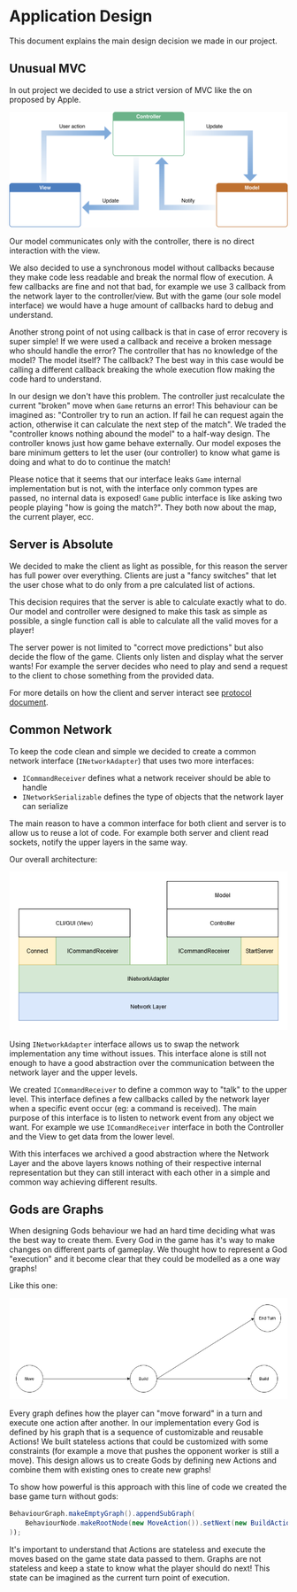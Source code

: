 # Application Design

This document explains the main design decision we made in our project.

## Unusual MVC

In out project we decided to use a strict version of MVC like the on proposed by Apple.

![Apple MVC](img/mvc.png)

Our model communicates only with the controller, there is no direct interaction with the view.

We also decided to use a synchronous model without callbacks because they make code less readable and break the normal flow of execution.
A few callbacks are fine and not that bad, for example we use 3 callback from the network layer to the controller/view.
But with the game (our sole model interface) we would have a huge amount of callbacks hard to debug and understand.

Another strong point of not using callback is that in case of error recovery is super simple!
If we were used a callback and receive a broken message who should handle the error?
The controller that has no knowledge of the model? The model itself? The callback? 
The best way in this case would be calling a different callback breaking the whole execution flow making the code hard to understand.

In our design we don't have this problem. The controller just recalculate the current "broken" move when `Game` returns an error!
This behaviour can be imagined as: "Controller try to run an action. If fail he can request again the action, otherwise it can calculate the next step of the match".
We traded the "controller knows nothing abound the model" to a half-way design. The controller knows just how game behave externally. 
Our model exposes the bare minimum getters to let the user (our controller) to know what game is doing and what to do to continue the match!

Please notice that it seems that our interface leaks `Game` internal implementation but is not, with the interface only common types are passed, no internal data is exposed!
`Game` public interface is like asking two people playing "how is going the match?". They both now about the map, the current player, ecc.

## Server is Absolute

We decided to make the client as light as possible, for this reason the server has full power over everything. 
Clients are just a "fancy switches" that let the user chose what to do only from a pre calculated list of actions.

This decision requires that the server is able to calculate exactly what to do. Our model and controller were designed to make this task as simple as possible, a single function call is able to calculate all the valid moves for a player!

The server power is not limited to "correct move predictions" but also decide the flow of the game. Clients only listen and display what the server wants!
For example the server decides who need to play and send a request to the client to chose something from the provided data.

For more details on how the client and server interact see [protocol document](protocol.md).

## Common Network

To keep the code clean and simple we decided to create a common network interface (`INetworkAdapter`) that uses two more interfaces: 
- `ICommandReceiver` defines what a network receiver should be able to handle
- `INetworkSerializable` defines the type of objects that the network layer can serialize

The main reason to have a common interface for both client and server is to allow us to reuse a lot of code.
For example both server and client read sockets, notify the upper layers in the same way.

Our overall architecture:

![Network Architecture](img/network.png)

Using `INetworkAdapter` interface allows us to swap the network implementation any time without issues.
This interface alone is still not enough to have a good abstraction over the communication between the network layer and the upper levels.

We created `ICommandReceiver` to define a common way to "talk" to the upper level.
This interface defines a few callbacks called by the network layer when a specific event occur (eg: a command is received).
The main purpose of this interface is to listen to network event from any object we want. For example we use `ICommandReceiver` interface in both the Controller and the View to get data from the lower level.


With this interfaces we archived a good abstraction where the Network Layer and the above layers knows nothing of their respective internal representation but they can still interact with each other in a simple and common way achieving different results.

## Gods are Graphs

When designing Gods behaviour we had an hard time deciding what was the best way to create them.
Every God in the game has it's way to make changes on different parts of gameplay.
We thought how to represent a God "execution" and it become clear that they could be modelled as a one way graphs!

Like this one:

![God Example](img/graph.png)

Every graph defines how the player can "move forward" in a turn and execute one action after another.
In our implementation every God is defined by his graph that is a sequence of customizable and reusable Actions!
We built stateless actions that could be customized with some constraints (for example a move that pushes the opponent worker is still a move).
This design allows us to create Gods by defining new Actions and combine them with existing ones to create new graphs!

To show how powerful is this approach with this line of code we created the base game turn without gods:
```java 
BehaviourGraph.makeEmptyGraph().appendSubGraph(
    BehaviourNode.makeRootNode(new MoveAction()).setNext(new BuildAction()).getRoot()
));
```

It's important to understand that Actions are stateless and execute the moves based on the game state data passed to them. 
Graphs are not stateless and keep a state to know what the player should do next! This state can be imagined as the current turn point of execution.